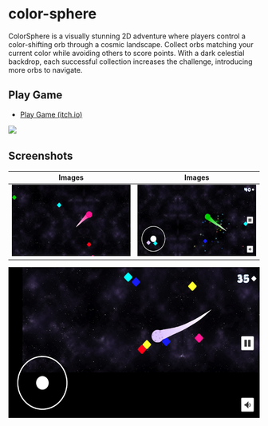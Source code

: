 # color-sphere

ColorSphere is a visually stunning 2D adventure where players control a color-shifting orb through a cosmic landscape. Collect orbs matching your current color while avoiding others to score points. With a dark celestial backdrop, each successful collection increases the challenge, introducing more orbs to navigate. 

## Play Game
- <a href="https://carltonmpofu.itch.io/color-sphere" title="play game">Play Game (itch.io)</a></br>


[<img src="https://iconape.com/wp-content/files/nf/352932/png/amazon-app-store-logo.png" width="120"/>](https://www.amazon.com/dp/B0CWF5Q1CD/)

## Screenshots
| Images | Images |
| --- | --- |
| ![](Screenshots/1.png) | ![](Screenshots/2.png) |
![](Screenshots/3.png)
